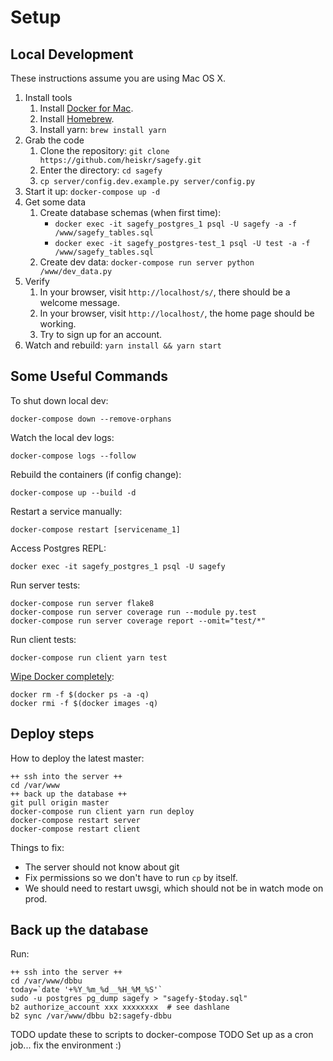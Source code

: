 Setup
=====

Local Development
-----------------

These instructions assume you are using Mac OS X.

1. Install tools
    1. Install [Docker for Mac](https://www.docker.com/docker-mac).
    2. Install [Homebrew](https://brew.sh/).
    3. Install yarn: `brew install yarn`
2. Grab the code
    1. Clone the repository: `git clone https://github.com/heiskr/sagefy.git`
    2. Enter the directory: `cd sagefy`
    3. `cp server/config.dev.example.py server/config.py`
3. Start it up: `docker-compose up -d`
4. Get some data
    1. Create database schemas (when first time):
        - `docker exec -it sagefy_postgres_1 psql -U sagefy -a -f /www/sagefy_tables.sql`
        - `docker exec -it sagefy_postgres-test_1 psql -U test -a -f /www/sagefy_tables.sql`
    2. Create dev data: `docker-compose run server python /www/dev_data.py`
5. Verify
    1. In your browser, visit `http://localhost/s/`, there should be a welcome message.
    2. In your browser, visit `http://localhost/`, the home page should be working.
    3. Try to sign up for an account.
6. Watch and rebuild: `yarn install && yarn start`

Some Useful Commands
--------------------

To shut down local dev:

    docker-compose down --remove-orphans

Watch the local dev logs:

    docker-compose logs --follow

Rebuild the containers (if config change):

    docker-compose up --build -d

Restart a service manually:

    docker-compose restart [servicename_1]

Access Postgres REPL:

    docker exec -it sagefy_postgres_1 psql -U sagefy

Run server tests:

    docker-compose run server flake8
    docker-compose run server coverage run --module py.test
    docker-compose run server coverage report --omit="test/*"

Run client tests:

    docker-compose run client yarn test

[Wipe Docker completely](http://bit.ly/2xrbmWb):

    docker rm -f $(docker ps -a -q)
    docker rmi -f $(docker images -q)

Deploy steps
------------

How to deploy the latest master:

    ++ ssh into the server ++
    cd /var/www
    ++ back up the database ++
    git pull origin master
    docker-compose run client yarn run deploy
    docker-compose restart server
    docker-compose restart client

Things to fix:

- The server should not know about git
- Fix permissions so we don't have to run `cp` by itself.
- We should need to restart uwsgi, which should not be in watch mode on prod.

Back up the database
--------------------

Run:

    ++ ssh into the server ++
    cd /var/www/dbbu
    today=`date '+%Y_%m_%d__%H_%M_%S'`
    sudo -u postgres pg_dump sagefy > "sagefy-$today.sql"
    b2 authorize_account xxx xxxxxxxx  # see dashlane
    b2 sync /var/www/dbbu b2:sagefy-dbbu

TODO update these to scripts to docker-compose
TODO Set up as a cron job... fix the environment :)
